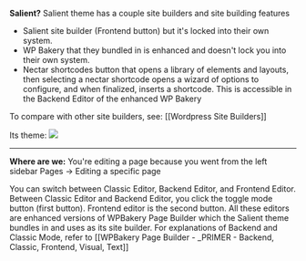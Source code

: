 **Salient?**
Salient theme has a couple site builders and site building features
- Salient site builder (Frontend button) but it's locked into their own system. 
- WP Bakery that they bundled in is enhanced and doesn't lock you into their own system. 
- Nectar shortcodes button that opens a library of elements and layouts, then selecting a nectar shortcode opens a wizard of options to configure, and when finalized, inserts a shortcode. This is accessible in the Backend Editor of the enhanced WP Bakery

To compare with other site builders, see: [[Wordpress Site Builders]]

Its theme:
![](dmtQ5C2.png)


---


**Where are we:**
You're editing a page because you went from the left sidebar Pages -> Editing a specific page

You can switch between Classic Editor, Backend Editor, and Frontend Editor. Between Classic Editor and Backend Editor, you click the toggle mode button (first button). Frontend editor is the second button. All these editors are enhanced versions of WPBakery Page Builder which the Salient theme bundles in and uses as its site builder. For explanations of Backend and Classic Mode, refer to [[WPBakery Page Builder - _PRIMER - Backend, Classic, Frontend, Visual, Text]]

